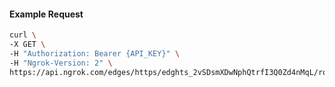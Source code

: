 <!-- Code generated for API Clients. DO NOT EDIT. -->

#### Example Request

```bash
curl \
-X GET \
-H "Authorization: Bearer {API_KEY}" \
-H "Ngrok-Version: 2" \
https://api.ngrok.com/edges/https/edghts_2vSDsmXDwNphQtrfI3Q0Zd4nMqL/routes/edghtsrt_2vSDsopuAkxfUOqMyknBtXw3bRG/saml
```
